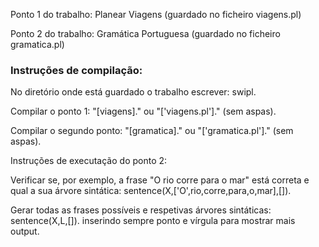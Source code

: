Ponto 1 do trabalho: Planear Viagens (guardado no ficheiro viagens.pl)

Ponto 2 do trabalho: Gramática Portuguesa (guardado no ficheiro gramatica.pl)
<br />


### Instruções de compilação:

No diretório onde está guardado o trabalho escrever: swipl.

Compilar o ponto 1: "[viagens]." ou "['viagens.pl']." (sem aspas).

Compilar o segundo ponto: "[gramatica]." ou "['gramatica.pl']." (sem aspas).


Instruções de executação do ponto 2:

Verificar se, por exemplo, a frase "O rio corre para o mar" está correta e qual a sua árvore sintática: sentence(X,['O',rio,corre,para,o,mar],[]).

Gerar todas as frases possíveis e respetivas árvores sintáticas:
sentence(X,L,[]). inserindo sempre ponto e vírgula para mostrar mais output.
